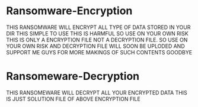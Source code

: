 # Ransomware-Encryption
THIS RANSOMWARE WILL ENCRYPT ALL TYPE OF DATA STORED IN YOUR DIR 
THIS SIMPLE TO USE 
THIS IS HARMFUL SO USE ON YOUR OWN RISK
THIS IS ONLY A ENCRYPTION FILE NOT A DECRYPTION FILE. SO USE ON YOUR OWN RISK
AND DECRYPTION FILE WILL SOON BE UPLODED 
AND SUPPORT ME GUYS FOR MORE MAKINGS OF SUCH CONTENTS
GOODBYE

# Ransomeware-Decryption
THIS RANSOMEWARE WILL DECRYPT ALL YOUR ENCRYPTED DATA
THIS IS JUST SOLUTION FILE OF ABOVE ENCRYPTION FILE

